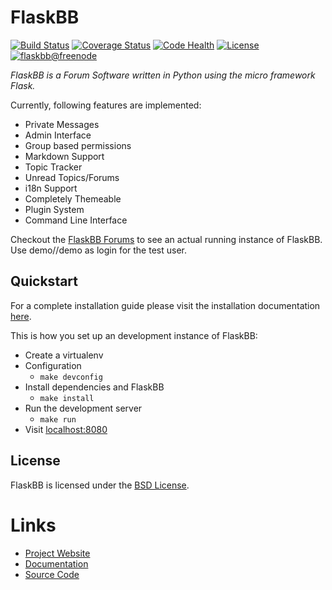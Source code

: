 # FlaskBB

[![Build Status](https://travis-ci.org/flaskbb/flaskbb.svg?branch=master)](https://travis-ci.org/flaskbb/flaskbb)
[![Coverage Status](https://coveralls.io/repos/sh4nks/flaskbb/badge.png)](https://coveralls.io/r/sh4nks/flaskbb)
[![Code Health](https://landscape.io/github/sh4nks/flaskbb/master/landscape.svg?style=flat)](https://landscape.io/github/sh4nks/flaskbb/master)
[![License](https://img.shields.io/badge/license-BSD-blue.svg)](https://flaskbb.org)
[![flaskbb@freenode](https://img.shields.io/badge/irc.freenode.net-%23flaskbb-blue.svg)](https://webchat.freenode.net/?channels=flaskbb)

*FlaskBB is a Forum Software written in Python using the micro framework Flask.*

Currently, following features are implemented:

* Private Messages
* Admin Interface
* Group based permissions
* Markdown Support
* Topic Tracker
* Unread Topics/Forums
* i18n Support
* Completely Themeable
* Plugin System
* Command Line Interface

Checkout the [FlaskBB Forums](https://forums.flaskbb.org) to see an actual
running instance of FlaskBB. Use demo//demo as login for the test user.


## Quickstart

For a complete installation guide please visit the installation documentation
[here](https://flaskbb.readthedocs.org/en/latest/installation.html).

This is how you set up an development instance of FlaskBB:

* Create a virtualenv
* Configuration
    * `make devconfig`
* Install dependencies and FlaskBB
    * `make install`
* Run the development server
    * `make run`
* Visit [localhost:8080](http://localhost:8080)


## License

FlaskBB is licensed under the [BSD License](https://github.com/sh4nks/flaskbb/blob/master/LICENSE).


# Links

* [Project Website](https://flaskbb.org)
* [Documentation](https://flaskbb.readthedocs.io)
* [Source Code](https://github.com/sh4nks/flaskbb)
